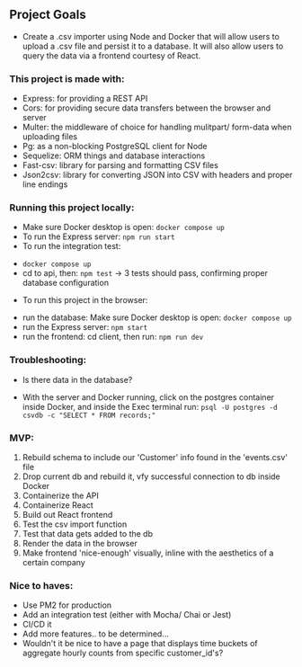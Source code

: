 ## Project Goals
* Create a .csv importer using Node and Docker that will allow users to upload a .csv file and persist it to a database. It will also allow users to query the data via a frontend courtesy of React.

### This project is made with:
* Express: for providing a REST API
* Cors: for providing secure data transfers between the browser and server
* Multer: the middleware of choice for handling mulitpart/ form-data when uploading files
* Pg: as a non-blocking PostgreSQL client for Node
* Sequelize: ORM things and database interactions
* Fast-csv: library for parsing and formatting CSV files
* Json2csv: library for converting JSON into CSV with headers and proper line endings

### Running this project locally:
* Make sure Docker desktop is open: `docker compose up`
* To run the Express server: `npm run start`
* To run the integration test:
- `docker compose up`
- cd to api, then: `npm test`
-> 3 tests should pass, confirming proper database configuration
* To run this project in the browser:
- run the database: Make sure Docker desktop is open: `docker compose up`
- run the Express server: `npm start`
- run the frontend: cd client, then run: `npm run dev`

### Troubleshooting:
* Is there data in the database?
- With the server and Docker running, click on the postgres container inside Docker, and inside the Exec terminal run: `psql -U postgres -d csvdb -c "SELECT * FROM records;"`

### MVP:
1. Rebuild schema to include our 'Customer' info found in the 'events.csv' file
2. Drop current db and rebuild it, vfy successful connection to db inside Docker
3. Containerize the API
4. Containerize React
5. Build out React frontend
6. Test the csv import function
7. Test that data gets added to the db
8. Render the data in the browser
9. Make frontend 'nice-enough' visually, inline with the aesthetics of a certain company

### Nice to haves:
* Use PM2 for production
* Add an integration test (either with Mocha/ Chai or Jest)
* CI/CD it
* Add more features.. to be determined...
* Wouldn't it be nice to have a page that displays time buckets of aggregate hourly counts from specific customer_id's?
